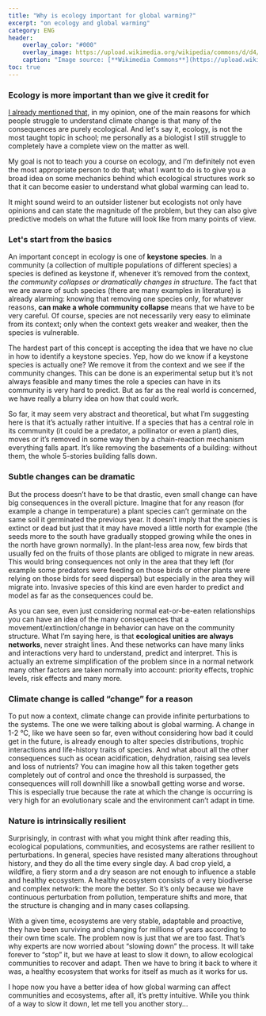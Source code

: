```yaml
---
title: "Why is ecology important for global warming?"
excerpt: "on ecology and global warming"
category: ENG
header:
    overlay_color: "#000"
    overlay_image: https://upload.wikimedia.org/wikipedia/commons/d/d4/ET_Afar_asv2018-01_img48_Dallol.jpg
    caption: "Image source: [**Wikimedia Commons**](https://upload.wikimedia.org/wikipedia/commons/d/d4/ET_Afar_asv2018-01_img48_Dallol.jpg)"
toc: true
---
```

### Ecology is more important than we give it credit for
[I already mentioned that](https://marcodallavecchia.github.io/biologistsadventure/astounding-questions/aq002-why-global-warming-bad/), in my opinion, one of the main reasons for which people struggle to understand climate change is that many of the consequences are purely ecological. And let's say it, ecology, is not the most taught topic in school; me personally as a biologist I still struggle to completely have a complete view on the matter as well.

My goal is not to teach you a course on ecology, and I’m definitely not even the most appropriate person to do that; what I want to do is to give you a broad idea on some mechanics behind which ecological structures work so that it can become easier to understand what global warming can lead to.

It might sound weird to an outsider listener but ecologists not only have opinions and can state the magnitude of the problem, but they can also give predictive models on what the future will look like from many points of view.

### Let's start from the basics
An important concept in ecology is one of **keystone species**. In a community (a collection of multiple populations of different species) a species is defined as keystone if, whenever it’s removed from the context, _the community collapses or dramatically changes in structure_. The fact that we are aware of such species (there are many examples in literature) is already alarming: knowing that removing one species only, for whatever reasons, **can make a whole community collapse** means that we have to be very careful. Of course, species are not necessarily very easy to eliminate from its context; only when the context gets weaker and weaker, then the species is vulnerable.

The hardest part of this concept is accepting the idea that we have no clue in how to identify a keystone species. Yep, how do we know if a keystone species is actually one? We remove it from the context and we see if the community changes. This can be done is an experimental setup but it’s not always feasible and many times the role a species can have in its community is very hard to predict. But as far as the real world is concerned, we have really a blurry idea on how that could work.

So far, it may seem very abstract and theoretical, but what I’m suggesting here is that it’s actually rather intuitive. If a species that has a central role in its community (it could be a predator, a pollinator or even a plant) dies, moves or it’s removed in some way then by a chain-reaction mechanism everything falls apart. It’s like removing the basements of a building: without them, the whole 5-stories building falls down.

### Subtle changes can be dramatic
But the process doesn’t have to be that drastic, even small change can have big consequences in the overall picture. Imagine that for any reason (for example a change in temperature) a plant species can’t germinate on the same soil it germinated the previous year. It doesn’t imply that the species is extinct or dead but just that it may have moved a little north for example (the seeds more to the south have gradually stopped growing while the ones in the north have grown normally). In the plant-less area now, few birds that usually fed on the fruits of those plants are obliged to migrate in new areas. This would bring consequences not only in the area that they left (for example some predators were feeding on those birds or other plants were relying on those birds for seed dispersal) but especially in the area they will migrate into. Invasive species of this kind are even harder to predict and model as far as the consequences could be.

As you can see, even just considering normal eat-or-be-eaten relationships you can have an idea of the many consequences that a movement/extinction/change in behavior can have on the community structure. What I’m saying here, is that **ecological unities are always networks**, never straight lines. And these networks can have many links and interactions very hard to understand, predict and interpret. This is actually an extreme simplification of the problem since in a normal network many other factors are taken normally into account: priority effects, trophic levels, risk effects and many more.

### Climate change is called “change” for a reason
To put now a context, climate change can provide infinite perturbations to the systems. The one we were talking about is global warming. A change in 1-2 °C, like we have seen so far, even without considering how bad it could get in the future, is already enough to alter species distributions, trophic interactions and life-history traits of species. And what about all the other consequences such as ocean acidification, dehydration, raising sea levels and loss of nutrients? You can imagine how all this taken together gets completely out of control and once the threshold is surpassed, the consequences will roll downhill like a snowball getting worse and worse. This is especially true because the rate at which the change is occurring is very high for an evolutionary scale and the environment can’t adapt in time.

### Nature is intrinsically resilient
Surprisingly, in contrast with what you might think after reading this, ecological populations, communities, and ecosystems are rather resilient to perturbations. In general, species have resisted many alterations throughout history, and they do all the time every single day. A bad crop yield, a wildfire, a fiery storm and a dry season are not enough to influence a stable and healthy ecosystem. A healthy ecosystem consists of a very biodiverse and complex network: the more the better. So it’s only because we have continuous perturbation from pollution, temperature shifts and more, that the structure is changing and in many cases collapsing.

With a given time, ecosystems are very stable, adaptable and proactive, they have been surviving and changing for millions of years according to their own time scale. The problem now is just that we are too fast. That’s why experts are now worried about “slowing down” the process. It will take forever to “stop” it, but we have at least to slow it down, to allow ecological communities to recover and adapt. Then we have to bring it back to where it was, a healthy ecosystem that works for itself as much as it works for us.

I hope now you have a better idea of how global warming can affect communities and ecosystems, after all, it’s pretty intuitive. While you think of a way to slow it down, let me tell you another story…